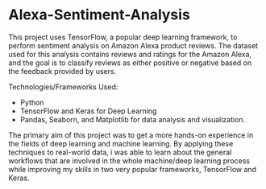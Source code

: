 # Alexa-Sentiment-Analysis
This project uses TensorFlow, a popular deep learning framework, to perform sentiment analysis on Amazon Alexa product reviews. The dataset used for this analysis contains reviews and ratings for the Amazon Alexa, and the goal is to classify reviews as either positive or negative based on the feedback provided by users.

Technologies/Frameworks Used:
- Python
- TensorFlow and Keras for Deep Learning
- Pandas, Seaborn, and Matplotlib for data analysis and visualization.

The primary aim of this project was to get a more hands-on experience in the fields of deep learning and machine learning. By applying these techniques to real-world data, i was able to learn about the general workflows that are involved in the whole machine/deep learning process while improving my skills in two very popular frameworks, TensorFlow and Keras.
